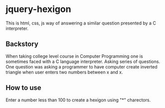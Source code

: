 # jquery-hexigon

<p>This is html, css, js way of answering a similar question presented by a C interpreter.</p>

<h2>Backstory</h2>
<backspace>
When taking college level course in Computer Programming one is sometimes faced
with a C language interpreter. Asking series of questions. One question was asking a 
programmer to have computer create inverted triangle when user enters two numbers between x and x.
</backspace>

<h2>How to use</h2>
<p>Enter a number less than 100 to create a hexigon using "*" charectors.</p>

